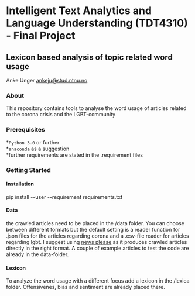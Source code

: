 # Intelligent Text Analytics and Language Understanding (TDT4310) - Final Project
## Lexicon based analysis of topic related word usage 

Anke Unger
ankeju@stud.ntnu.no

### About
This repository contains tools to analyse the word usage of articles related to the corona crisis and the
LGBT-community 

### Prerequisites
*`Python 3.0` or further  
*`anaconda` as a suggestion  
*further requirements are stated in the .requirement files

### Getting Started

#### Installation

pip install --user --requirement requirements.txt

#### Data
the crawled articles need to be placed in the /data folder. You can choose between different formats but the default setting is a reader function for .json files for the articles regarding corona and a .csv-file reader for articles regarding lgbt. I suggest using [news please](https://github.com/fhamborg/news-please) as it produces crawled articles directly in the right format. A couple of example articles to test the code are already in the data-folder.


#### Lexicon
To analyze the word usage with a different focus add a lexicon in the /lexica folder. Offensivenes, bias and sentiment are already placed there.
